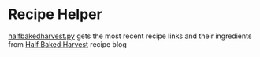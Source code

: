 # Recipe Helper

[halfbakedharvest.py](halfbakedharvest.py) gets the most recent recipe links and their ingredients from [Half Baked Harvest](https://www.halfbakedharvest.com/) recipe blog
